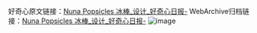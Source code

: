 好奇心原文链接：[Nuna Popsicles 冰棒_设计_好奇心日报-](https://www.qdaily.com/articles/4456.html)
WebArchive归档链接：[Nuna Popsicles 冰棒_设计_好奇心日报-](http://web.archive.org/web/20190623160857/https://www.qdaily.com/articles/4456.html)
![image](http://ww3.sinaimg.cn/large/007d5XDply1g3wfogfweej30u034ln6f)